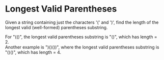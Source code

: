 # Longest Valid Parentheses
Given a string containing just the characters '(' and ')', find the length of the longest valid (well-formed) parentheses substring.

For "(()", the longest valid parentheses substring is "()", which has length = 2.\
Another example is ")()())", where the longest valid parentheses substring is "()()", which has length = 4.
